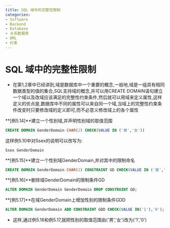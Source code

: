 ```yaml
---
title: SQL 域中的完整性限制
categories:
- Software
- Backend
- Database
- 关系数据库
- DML
- 约束
---
```

# SQL 域中的完整性限制

- 在第1,2章中已经讲到,域是数据库中一个重要的概念,一般地,域是一组具有相同数据类型的值的集合,SQL支持域的概念,并可以用CREATE DOMAIN语句建立一个域以及改域应该满足的完整性约束条件,然后就可以用域来定义属性,这样定义的优点是,数据库中不同的属性可以来自同一个域,当域上的完整性约束条件改变时只要修改域的定义即可,而不必意义修改域上的各个属性

**[例5.14]**建立一个性别域,并声明性别域的取值范围

```sql
CREATE DOMAIN GenderDomain CHAR(2) CHECK(VALUE IN ('男','女'))
```

这样例5.10中对Ssex的说明可以改写为:

```
Ssex GenderDomain
```

**[例5.15]**建立一个性别域GenderDomain,并对其中的限制命名

```sql
CREATE DOMAIN GenderDomain CHAR(2) CONSTRAINT GD CHECK(VALUE IN ('男','女'));
```

**[例5.16]**删除域GenderDomain的限制条件GD

```sql
ALTER DOMAIN GenderDomain GenderDomain DROP CONSTRAINT GD;
```

**[例5.17]**在域GenderDomain上增加性别的限制条件GDD

```sql
ALTER DOMAIN GenderDomain ADD CONSTRAINT GDD CHECK(VALUE IN('1'),'0');
```

- 这样,通过例5.16和例5.17,就把性别的取值范围由('男','女')改为('1','0')
